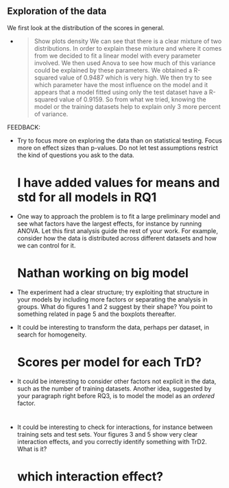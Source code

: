 ## Exploration of the data

We first look at the distribution of the scores in general.
- > Show plots density 
We can see that there is a clear mixture of two distributions. In order to explain these mixture and where it comes from we decided to fit a linear model with every parameter involved. We then used Anova to see how much of this variance could be explained by these parameters. We obtained a R-squared value of 0.9487 which is very high.
We then try to see which parameter have the most influence on the model and it appears that a model fitted using only the test dataset have a R-squared value of 0.9159. So from what we tried, knowing the model or the training datasets help to explain only 3 more percent of variance.


FEEDBACK:

- Try to focus more on exploring the data than on statistical testing. Focus more on effect sizes than p-values. Do not let test assumptions restrict the kind of questions
	 you ask to the data.
	# I have added values for means and std for all models in RQ1


- One way to approach the problem is to fit a large preliminary model and see what factors have the largest effects, for instance by running ANOVA. Let this first analysis 
	guide the rest of your work. For example, consider how the data is distributed across different datasets and how we can control for it.
	# Nathan working on big model


- The experiment had a clear structure; try exploiting that structure in your models by including more factors or separating the analysis in groups. What do figures 1 and 2 
	suggest by their shape? You point to something related in page 5 and the boxplots thereafter.


- It could be interesting to transform the data, perhaps per dataset, in search for homogeneity. 
 	# Scores per model for each TrD?

- It could be interesting to consider other factors not explicit in the data, such as the number of training datasets. Another idea, suggested by your paragraph right before 
	RQ3, is to model the model as an *ordered* factor.
	#


- It could be interesting to check for interactions, for instance between training sets and test sets. Your figures 3 and 5 show very clear interaction effects, and you correctly 
	identify something with TrD2. What is it?
	# which interaction effect?
